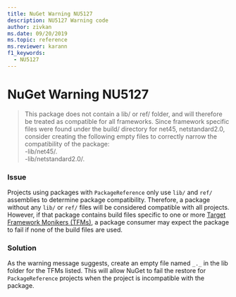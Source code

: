 ```yaml
---
title: NuGet Warning NU5127
description: NU5127 Warning code
author: zivkan
ms.date: 09/20/2019
ms.topic: reference
ms.reviewer: karann
f1_keywords: 
  - NU5127
---
```


# NuGet Warning NU5127

> This package does not contain a lib/ or ref/ folder, and will therefore be treated as compatible for all frameworks. Since framework specific files were found under the build/ directory for net45, netstandard2.0, consider creating the following empty files to correctly narrow the compatibility of the package:<br/>
> -lib/net45/_._<br/>
> -lib/netstandard2.0/_._

### Issue

Projects using packages with `PackageReference` only use `lib/` and `ref/` assemblies to determine package compatibility. Therefore, a package without any `lib/` or `ref/` files will be considered compatible with all projects. However, if that package contains build files specific to one or more [Target Framework Monikers (TFMs)](../target-frameworks.md), a package consumer may expect the package to fail if none of the build files are used.

### Solution

As the warning message suggests, create an empty file named `_._` in the lib folder for the TFMs listed. This will allow NuGet to fail the restore for `PackageReference` projects when the project is incompatible with the package.
